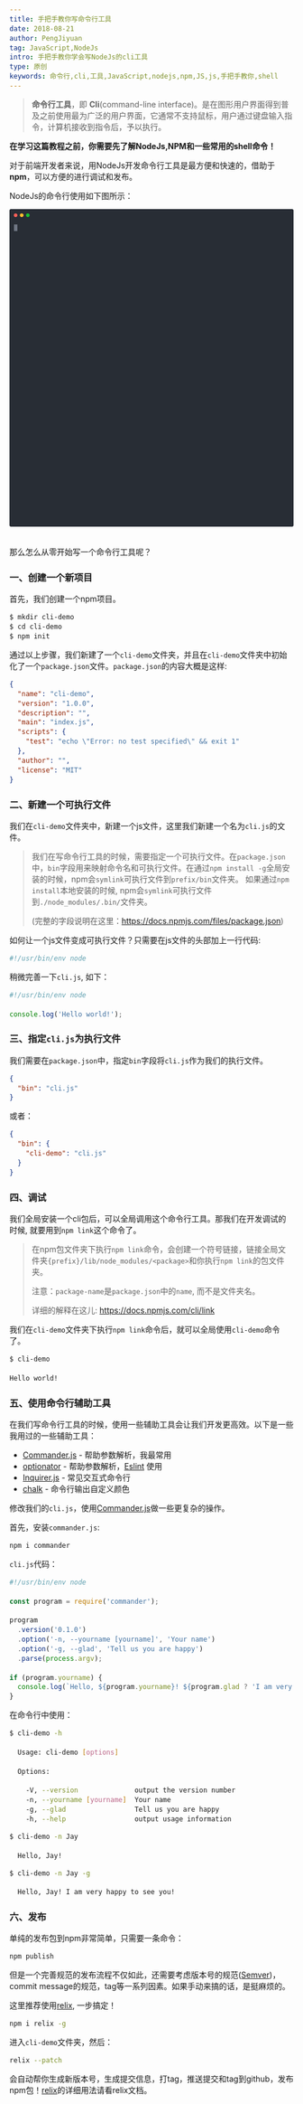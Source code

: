 ```yaml
---
title: 手把手教你写命令行工具
date: 2018-08-21
author: PengJiyuan
tag: JavaScript,NodeJs
intro: 手把手教你学会写NodeJs的cli工具
type: 原创
keywords: 命令行,cli,工具,JavaScript,nodejs,npm,JS,js,手把手教你,shell
---
```


> **命令行工具**，即 **Cli**(command-line interface)。是在图形用户界面得到普及之前使用最为广泛的用户界面，它通常不支持鼠标，用户通过键盘输入指令，计算机接收到指令后，予以执行。

**在学习这篇教程之前，你需要先了解NodeJs,NPM和一些常用的shell命令！**

对于前端开发者来说，用NodeJs开发命令行工具是最方便和快速的，借助于 **npm**，可以方便的进行调试和发布。

NodeJs的命令行使用如下图所示：

<div style="width: 100%;max-height:720px;text-align:center;overflow:hidden;">
  <img src="/static/images/blogs/how-to-write-cli-tool/cli.svg" />
</div>
<br>

那么怎么从零开始写一个命令行工具呢？

### 一、创建一个新项目

首先，我们创建一个npm项目。

```bash
$ mkdir cli-demo
$ cd cli-demo
$ npm init
```

通过以上步骤，我们新建了一个`cli-demo`文件夹，并且在`cli-demo`文件夹中初始化了一个`package.json`文件。`package.json`的内容大概是这样:

```json
{
  "name": "cli-demo",
  "version": "1.0.0",
  "description": "",
  "main": "index.js",
  "scripts": {
    "test": "echo \"Error: no test specified\" && exit 1"
  },
  "author": "",
  "license": "MIT"
}
```

### 二、新建一个可执行文件

我们在`cli-demo`文件夹中，新建一个js文件，这里我们新建一个名为`cli.js`的文件。

> 我们在写命令行工具的时候，需要指定一个可执行文件。在`package.json`中，`bin`字段用来映射命令名和可执行文件。在通过`npm install -g`全局安装的时候，npm会`symlink`可执行文件到`prefix/bin`文件夹。
如果通过`npm install`本地安装的时候, npm会`symlink`可执行文件到`./node_modules/.bin/`文件夹。
>
> (完整的字段说明在这里：https://docs.npmjs.com/files/package.json)

如何让一个js文件变成可执行文件？只需要在js文件的头部加上一行代码:

```javascript
#!/usr/bin/env node
```

稍微完善一下`cli.js`, 如下：

```javascript
#!/usr/bin/env node

console.log('Hello world!');
```

### 三、指定`cli.js`为执行文件

我们需要在`package.json`中，指定`bin`字段将`cli.js`作为我们的执行文件。

```json
{
  "bin": "cli.js"
}
```

或者：

```json
{
  "bin": {
    "cli-demo": "cli.js"
  }
}
```

### 四、调试

我们全局安装一个cli包后，可以全局调用这个命令行工具。那我们在开发调试的时候, 就要用到`npm link`这个命令了。

> 在npm包文件夹下执行`npm link`命令，会创建一个符号链接，链接全局文件夹`{prefix}/lib/node_modules/<package>`和你执行`npm link`的包文件夹。
>
> 注意：`package-name`是`package.json`中的`name`, 而不是文件夹名。
>
> 详细的解释在这儿: https://docs.npmjs.com/cli/link

我们在`cli-demo`文件夹下执行`npm link`命令后，就可以全局使用`cli-demo`命令了。

```bash
$ cli-demo

Hello world!
```

### 五、使用命令行辅助工具

在我们写命令行工具的时候，使用一些辅助工具会让我们开发更高效。以下是一些我用过的一些辅助工具：

* [Commander.js](https://github.com/tj/commander.js) - 帮助参数解析，我最常用
* [optionator](https://github.com/gkz/optionator) - 帮助参数解析，[Eslint](https://github.com/eslint/eslint) 使用
* [Inquirer.js](https://github.com/SBoudrias/Inquirer.js) - 常见交互式命令行
* [chalk](https://github.com/chalk/chalk) - 命令行输出自定义颜色

修改我们的`cli.js`，使用[Commander.js](https://github.com/tj/commander.js)做一些更复杂的操作。

首先，安装`commander.js`:

```bash
npm i commander
```

`cli.js`代码：

```javascript
#!/usr/bin/env node

const program = require('commander');

program
  .version('0.1.0')
  .option('-n, --yourname [yourname]', 'Your name')
  .option('-g, --glad', 'Tell us you are happy')
  .parse(process.argv);

if (program.yourname) {
  console.log(`Hello, ${program.yourname}! ${program.glad ? 'I am very happy to see you!' : ''}`);
}
```

在命令行中使用：

```bash
$ cli-demo -h

  Usage: cli-demo [options]

  Options:

    -V, --version              output the version number
    -n, --yourname [yourname]  Your name
    -g, --glad                 Tell us you are happy
    -h, --help                 output usage information
```

```bash
$ cli-demo -n Jay

  Hello, Jay!
```

```bash
$ cli-demo -n Jay -g

  Hello, Jay! I am very happy to see you!
```

### 六、发布

单纯的发布包到npm非常简单，只需要一条命令：

```bash
npm publish
```

但是一个完善规范的发布流程不仅如此，还需要考虑版本号的规范([Semver](https://semver.org/))，commit message的规范，tag等一系列因素。如果手动来搞的话，是挺麻烦的。

这里推荐使用[relix](https://github.com/PengJiyuan/relix), 一步搞定！

```bash
npm i relix -g
```

进入`cli-demo`文件夹，然后：

```bash
relix --patch
```

会自动帮你生成新版本号，生成提交信息，打tag，推送提交和tag到github，发布npm包！[relix](https://github.com/PengJiyuan/relix)的详细用法请看relix文档。
